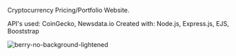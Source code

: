 Cryptocurrency Pricing/Portfolio Website.

API's used: CoinGecko, Newsdata.io
Created with: Node.js, Express.js, EJS, Booststrap

![berry-no-background-lightened](https://user-images.githubusercontent.com/57599008/204283590-640c870a-7445-4ee8-aa60-9f08a46fceac.png)


